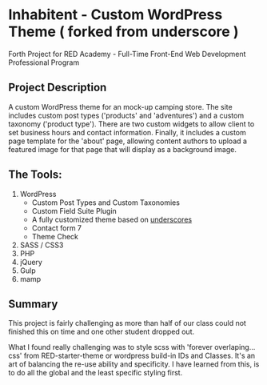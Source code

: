 # Inhabitent - Custom WordPress Theme ( forked from underscore )

Forth Project for RED Academy - Full-Time Front-End Web Development Professional Program

## Project Description

A custom WordPress theme for an mock-up camping store. The site includes custom post types ('products' and 'adventures') and a custom taxonomy ('product type'). There are two custom widgets to allow client to set business hours and contact information.  Finally, it includes a custom page template for the 'about' page, allowing content authors to upload a featured image for that page that will display as a background image.

## The Tools:

1. WordPress
	- Custom Post Types and Custom Taxonomies
	- Custom Field Suite Plugin
	- A fully customized theme based on [underscores](https://github.com/automattic/_s)
	- Contact form 7
	- Theme Check
2. SASS / CSS3
3. PHP
4. jQuery
5. Gulp
6. mamp

## Summary

This project is fairly challenging as more than half of our class could not finished this on time and one other student dropped out. 

What I found really challenging was to style scss with 'forever overlaping... css' from RED-starter-theme or wordpress build-in IDs and Classes. It's an art of balancing the re-use ability and specificity. I have learned from this, is to do all the global and the least specific styling first. 

